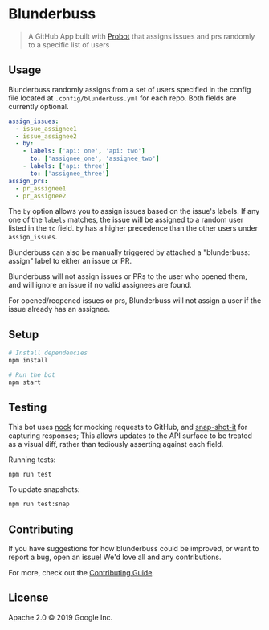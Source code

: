 # Blunderbuss

> A GitHub App built with [Probot](https://github.com/probot/probot) that assigns issues and prs 
randomly to a specific list of users

## Usage

Blunderbuss randomly assigns from a set of users specified in the config file located at 
`.config/blunderbuss.yml` for each repo. Both fields are currently optional. 

```yaml
assign_issues:
  - issue_assignee1
  - issue_assignee2
  - by:
    - labels: ['api: one', 'api: two']
      to: ['assignee_one', 'assignee_two']
    - labels: ['api: three']
      to: ['assignee_three']
assign_prs:
  - pr_assignee1
  - pr_assignee2
```

The `by` option allows you to assign issues based on the issue's labels.
If any one of the `labels` matches, the issue will be assigned to a random user
listed in the `to` field. `by` has a higher precedence than the other users
under `assign_issues`.

Blunderbuss can also be manually triggered by attached a "blunderbuss: assign" label to either an
issue or PR.

Blunderbuss will not assign issues or PRs to the user who opened them, and will ignore an issue
if no valid assignees are found.

For opened/reopened issues or prs, Blunderbuss will not assign a user if the issue already has an
assignee.

## Setup

```sh
# Install dependencies
npm install

# Run the bot
npm start
```

## Testing

This bot uses [nock](https://www.npmjs.com/package/nock) for mocking requests
to GitHub, and [snap-shot-it](https://www.npmjs.com/package/snap-shot-it) for capturing
responses; This allows updates to the API surface to be treated as a visual diff,
rather than tediously asserting against each field.

Running tests:

```sh
npm run test
```

To update snapshots:

```sh
npm run test:snap
```

## Contributing

If you have suggestions for how blunderbuss could be improved, or want to report a bug, open an issue! We'd love all and any contributions.

For more, check out the [Contributing Guide](CONTRIBUTING.md).

## License

Apache 2.0 © 2019 Google Inc.


